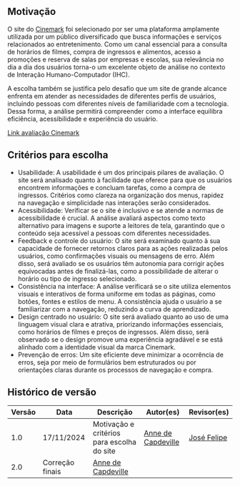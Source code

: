 ## Motivação

O site do <a href="https://cinemark.com.br/">Cinemark</a> foi selecionado por ser uma plataforma amplamente utilizada por um público diversificado que busca informações e serviços relacionados ao entretenimento. Como um canal essencial para a consulta de horários de filmes, compra de ingressos e alimentos, acesso a promoções e reserva de salas por empresas e escolas, sua relevância no dia a dia dos usuários torna-o um excelente objeto de análise no contexto de Interação Humano-Computador (IHC).

A escolha também se justifica pelo desafio que um site de grande alcance enfrenta em atender as necessidades de diferentes perfis de usuários, incluindo pessoas com diferentes níveis de familiaridade com a tecnologia. Dessa forma, a análise permitirá compreender como a interface equilibra eficiência, acessibilidade e experiência do usuário.

[Link avaliação Cinemark](https://docs.google.com/document/d/1nIOR5U-18Htpbg_gIvjqgVqiEj8-XB-DoZ8gjcDXV-w/edit?tab=t.0)

## Critérios para escolha

<ul>
    <li>Usabilidade: A usabilidade é um dos principais pilares de avaliação. O site será analisado quanto à facilidade que oferece para que os usuários encontrem informações e concluam tarefas, como a compra de ingressos. Critérios como clareza na organização dos menus, rapidez na navegação e simplicidade nas interações serão considerados.</li>
    <li>Acessibilidade: Verificar se o site é inclusivo e se atende a normas de acessibilidade é crucial. A análise avaliará aspectos como texto alternativo para imagens e suporte a leitores de tela, garantindo que o conteúdo seja acessível a pessoas com diferentes necessidades.</li>
    <li>Feedback e controle do usuário: O site será examinado quanto à sua capacidade de fornecer retornos claros para as ações realizadas pelos usuários, como confirmações visuais ou mensagens de erro. Além disso, será avaliado se os usuários têm autonomia para corrigir ações equivocadas antes de finalizá-las, como a possibilidade de alterar o horário ou tipo de ingresso selecionado.</li>
    <li>Consistência na interface: A análise verificará se o site utiliza elementos visuais e interativos de forma uniforme em todas as páginas, como botões, fontes e estilos de menu. A consistência ajuda o usuário a se familiarizar com a navegação, reduzindo a curva de aprendizado.</li>
    <li>Design centrado no usuário: O site será avaliado quanto ao uso de uma linguagem visual clara e atrativa, priorizando informações essenciais, como horários de filmes e preços de ingressos. Além disso, será observado se o design promove uma experiência agradável e se está alinhado com a identidade visual da marca Cinemark.</li>
    <li>Prevenção de erros: Um site eficiente deve minimizar a ocorrência de erros, seja por meio de formulários bem estruturados ou por orientações claras durante os processos de navegação e compra.</li>
</ul>

## Histórico de versão

| Versão | Data            | Descrição                                          | Autor(es)                                          | Revisor(es)                                |
| ------ | --------------- | -------------------------------------------------- | -------------------------------------------------- | ------------------------------------------ |
| 1.0    | 17/11/2024      | Motivação e critérios para escolha do site         | [Anne de Capdeville](https://github.com/nanecapde) | [José Felipe](https://github.com/Jose1277) |
| 2.0    | Correção finais | [Anne de Capdeville](https://github.com/nanecapde) |                                                    |
